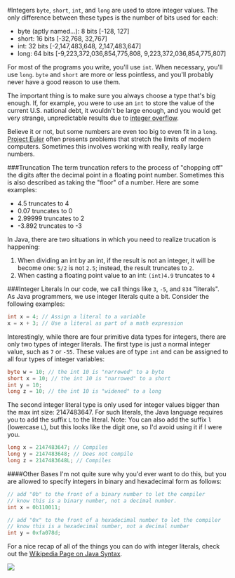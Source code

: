 #Integers
`byte`, `short`, `int`, and `long` are used to store integer values. The only difference between these types is the number of bits used for each:

* byte (aptly named...): 8 bits [-128, 127] 
* short: 16 bits [-32,768, 32,767]
* int: 32 bits [-2,147,483,648, 2,147,483,647]
* long: 64 bits [-9,223,372,036,854,775,808, 9,223,372,036,854,775,807]

For most of the programs you write, you'll use `int`. When necessary, you'll use `long`. `byte` and `short` are more or less pointless, and you'll probably never have a good reason to use them.

The important thing is to make sure you always choose a type that's big enough. If, for example, you were to use an `int` to store the value of the current U.S. national debt, it wouldn't be large enough, and you would get very strange, unpredictable results due to [integer overflow](http://en.wikipedia.org/wiki/Integer_overflow).

Believe it or not, but some numbers are even too big to even fit in a `long`. [Project Euler](http://projecteuler.net/) often presents problems that stretch the limits of modern computers. Sometimes this involves working with really, really large numbers.

###Truncation
The term truncation refers to the process of "chopping off" the digits after the decimal point in a floating point number. Sometimes this is also described as taking the "floor" of a number. Here are some examples:

* 4.5 truncates to 4
* 0.07 truncates to 0
* 2.99999 truncates to 2
* -3.892 truncates to -3

In Java, there are two situations in which you need to realize trucation is happening:

1. When dividing an int by an int, if the result is not an integer, it will be become one: `5/2` is not `2.5`; instead, the result truncates to `2`.
2. When casting a floating point value to an int: `(int)4.9` truncates to `4`

###Integer Literals
In our code, we call things like `3`, `-5`, and `834` "literals". As Java programmers, we use integer literals quite a bit. Consider the following examples:

```java
int x = 4; // Assign a literal to a variable
x = x + 3; // Use a literal as part of a math expression
```

Interestingly, while there are four primitive data types for integers, there are only two types of integer literals. The first type is just a normal integer value, such as `7` or `-55`. These values are of type `int` and can be assigned to all four types of integer variables:

```java
byte w = 10; // the int 10 is "narrowed" to a byte
short x = 10; // the int 10 is "narrowed" to a short
int y = 10;
long z = 10; // the int 10 is "widened" to a long
```

The second integer literal type is only used for integer values bigger than the max int size: 2147483647. For such literals, the Java language requires you to add the suffix `L` to the literal. Note: You can also add the suffix `l` (lowercase `L`), but this looks like the digit one, so I'd avoid using it if I were you.

```java
long x = 2147483647; // Compiles
long y = 2147483648; // Does not compile
long z = 2147483648L; // Compiles
```

####Other Bases
I'm not quite sure why you'd ever want to do this, but you are allowed to specify integers in binary and hexadecimal form as follows:

```java
// add "0b" to the front of a binary number to let the compiler
// know this is a binary number, not a decimal number.
int x = 0b110011;

// add "0x" to the front of a hexadecimal number to let the compiler
// know this is a hexadecimal number, not a decimal number
int y = 0xfa078d;
```

For a nice recap of all of the things you can do with integer literals, check out the [Wikipedia Page on Java Syntax](http://en.wikipedia.org/wiki/Java_syntax#Literals).


![](http://christensenacademy.org/img/signature.png)
